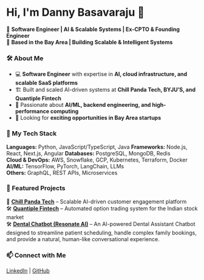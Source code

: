 # Hi, I'm Danny Basavaraju 👋  

🚀 **Software Engineer | AI & Scalable Systems | Ex-CPTO & Founding Engineer**  
📍 **Based in the Bay Area | Building Scalable & Intelligent Systems**  

### 🛠 About Me  
- 💻 **Software Engineer** with expertise in **AI, cloud infrastructure, and scalable SaaS platforms** 
- 🏗️ Built and scaled AI-driven systems at **Chill Panda Tech, BYJU’S, and Quantiple Fintech**  
- 🔬 Passionate about **AI/ML, backend engineering, and high-performance computing**  
- 🎯 Looking for **exciting opportunities in Bay Area startups**  

### 🚀 My Tech Stack  
**Languages:** Python, JavaScript/TypeScript, Java
**Frameworks:** Node.js, React, Next.js, Angular
**Databases:** PostgreSQL, MongoDB, Redis  
**Cloud & DevOps:** AWS, Snowflake, GCP, Kubernetes, Terraform, Docker  
**AI/ML:** TensorFlow, PyTorch, LangChain, LLMs  
**Others:** GraphQL, REST APIs, Microservices  

### 📌 Featured Projects  
🚀 **[Chill Panda Tech](https://github.com/fuzzy-rotary-phone/fuzzy-rotary-phone.github.io)** – Scalable AI-driven customer engagement platform   
🛠 **[Quantiple Fintech](https://github.com/fuzzy-rotary-phone/fuzzy-rotary-phone.github.io)** – Automated option trading system for the Indian stock market   
🛠 **[Dental Chatbot (Resonate AI)](https://github.com/dannyb66/dental-chatbot)** – An AI-powered Dental Assistant Chatbot designed to streamline patient scheduling, handle complex family bookings, and provide a natural, human-like conversational experience.

### 📫 Connect with Me  
[LinkedIn](https://linkedin.com/in/dannybasavaraju) | [GitHub](https://github.com/fuzzy-rotary-phone)

